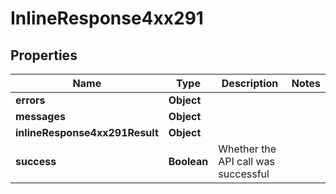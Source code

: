 # InlineResponse4xx291

## Properties
Name | Type | Description | Notes
------------ | ------------- | ------------- | -------------
**errors** | **Object** |  | 
**messages** | **Object** |  | 
**inlineResponse4xx291Result** | **Object** |  | 
**success** | **Boolean** | Whether the API call was successful | 
